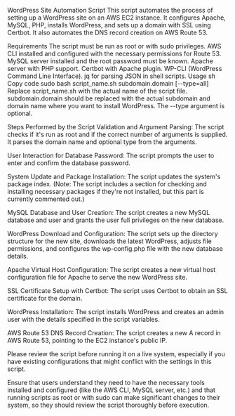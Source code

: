 WordPress Site Automation Script
This script automates the process of setting up a WordPress site on an AWS EC2 instance. It configures Apache, MySQL, PHP, installs WordPress, and sets up a domain with SSL using Certbot. It also automates the DNS record creation on AWS Route 53.

Requirements
The script must be run as root or with sudo privileges.
AWS CLI installed and configured with the necessary permissions for Route 53.
MySQL server installed and the root password must be known.
Apache server with PHP support.
Certbot with Apache plugin.
WP-CLI (WordPress Command Line Interface).
jq for parsing JSON in shell scripts.
Usage
sh
Copy code
sudo bash script_name.sh subdomain.domain [--type=all]
Replace script_name.sh with the actual name of the script file. subdomain.domain should be replaced with the actual subdomain and domain name where you want to install WordPress. The --type argument is optional.

Steps Performed by the Script
Validation and Argument Parsing: The script checks if it's run as root and if the correct number of arguments is supplied. It parses the domain name and optional type from the arguments.

User Interaction for Database Password: The script prompts the user to enter and confirm the database password.

System Update and Package Installation: The script updates the system's package index. (Note: The script includes a section for checking and installing necessary packages if they're not installed, but this part is currently commented out.)

MySQL Database and User Creation: The script creates a new MySQL database and user and grants the user full privileges on the new database.

WordPress Download and Configuration: The script sets up the directory structure for the new site, downloads the latest WordPress, adjusts file permissions, and configures the wp-config.php file with the new database details.

Apache Virtual Host Configuration: The script creates a new virtual host configuration file for Apache to serve the new WordPress site.

SSL Certificate Setup with Certbot: The script uses Certbot to obtain an SSL certificate for the domain.

WordPress Installation: The script installs WordPress and creates an admin user with the details specified in the script variables.

AWS Route 53 DNS Record Creation: The script creates a new A record in AWS Route 53, pointing to the EC2 instance's public IP.

Please review the script before running it on a live system, especially if you have existing configurations that might conflict with the settings in this script.

Ensure that users understand they need to have the necessary tools installed and configured (like the AWS CLI, MySQL server, etc.) and that running scripts as root or with sudo can make significant changes to their system, so they should review the script thoroughly before execution.




